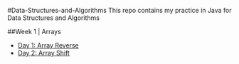 #Data-Structures-and-Algorithms
This repo contains my practice in Java for Data Structures and Algorithms

##Week 1 | Arrays
- [Day 1: Array Reverse]()
- [Day 2: Array Shift](/assets/README/insertShiftArr.md)